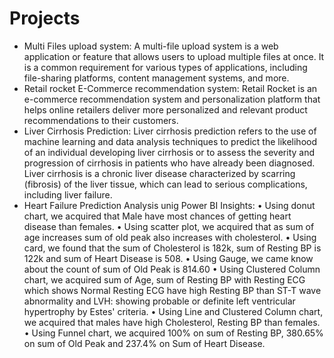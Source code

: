 # Projects
* Multi Files upload system:
    A multi-file upload system is a web application or feature that allows users to upload multiple files at once. It is a common requirement for various types of applications, including file-sharing platforms, content management systems, and more. 
* Retail rocket E-Commerce recommendation system:
    Retail Rocket is an e-commerce recommendation system and personalization platform that helps online retailers deliver more personalized and relevant product recommendations to their customers.
* Liver Cirrhosis Prediction:
    Liver cirrhosis prediction refers to the use of machine learning and data analysis techniques to predict the likelihood of an individual developing liver cirrhosis or to assess the severity and progression of cirrhosis in patients who have already been diagnosed. Liver cirrhosis is a chronic liver disease characterized by scarring (fibrosis) of the liver tissue, which can lead to serious complications, including liver failure.
* Heart Failure Prediction Analysis unig Power BI
    Insights:
   •	Using donut chart, we acquired that Male have most chances of getting heart disease than females.
   •	Using scatter plot, we acquired that as sum of age increases sum of old peak also increases with cholesterol.
   •	Using card, we found that the sum of Cholesterol is 182k, sum of Resting BP is 122k and sum of Heart Disease is 508.
   •	Using Gauge, we came know about the count of sum of Old Peak is 814.60
   •	Using Clustered Column chart, we acquired sum of Age, sum of Resting BP with Resting ECG which shows Normal Resting ECG have high Resting BP than ST-T wave 
        abnormality and LVH: showing probable or definite left ventricular hypertrophy by Estes' criteria.
   •	Using Line and Clustered Column chart, we acquired that males have high Cholesterol, Resting BP than females.
   •	Using Funnel chart, we acquired 100% on sum of Resting BP, 380.65% on sum of Old Peak and 237.4% on Sum of Heart Disease.
